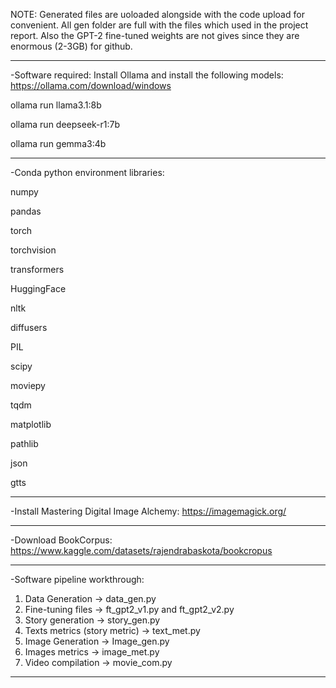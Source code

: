 NOTE: Generated files are uoloaded alongside with the code upload for convenient. All gen folder are full with the files which used in the project report. Also the GPT-2 fine-tuned weights are not gives since they are enormous (2-3GB) for github.

-----------------------------------------------------------------
-Software required:
Install Ollama and install the following models: 
https://ollama.com/download/windows

ollama run llama3.1:8b

ollama run deepseek-r1:7b

ollama run gemma3:4b

-----------------------------------------------------------------
-Conda python environment libraries:

numpy

pandas

torch

torchvision

transformers

HuggingFace 

nltk

diffusers

PIL

scipy

moviepy

tqdm

matplotlib

pathlib

json

gtts

-----------------------------------------------------------------

-Install Mastering Digital Image Alchemy:
https://imagemagick.org/

-----------------------------------------------------------------

-Download BookCorpus:
https://www.kaggle.com/datasets/rajendrabaskota/bookcropus

-----------------------------------------------------------------

-Software pipeline workthrough:
1. Data Generation -> data_gen.py
2. Fine-tuning files -> ft_gpt2_v1.py and ft_gpt2_v2.py
3. Story generation -> story_gen.py
4. Texts metrics (story metric) -> text_met.py
5. Image Generation -> Image_gen.py
6. Images metrics -> image_met.py
7. Video compilation -> movie_com.py
-----------------------------------------------------------------
